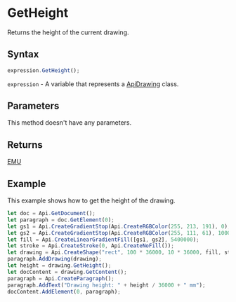 # GetHeight

Returns the height of the current drawing.

## Syntax

```javascript
expression.GetHeight();
```

`expression` - A variable that represents a [ApiDrawing](../ApiDrawing.md) class.

## Parameters

This method doesn't have any parameters.

## Returns

[EMU](../../Enumeration/EMU.md)

## Example

This example shows how to get the height of the drawing.

```javascript editor-
let doc = Api.GetDocument();
let paragraph = doc.GetElement(0);
let gs1 = Api.CreateGradientStop(Api.CreateRGBColor(255, 213, 191), 0);
let gs2 = Api.CreateGradientStop(Api.CreateRGBColor(255, 111, 61), 100000);
let fill = Api.CreateLinearGradientFill([gs1, gs2], 5400000);
let stroke = Api.CreateStroke(0, Api.CreateNoFill());
let drawing = Api.CreateShape("rect", 100 * 36000, 10 * 36000, fill, stroke);
paragraph.AddDrawing(drawing);
let height = drawing.GetHeight();
let docContent = drawing.GetContent();
paragraph = Api.CreateParagraph();
paragraph.AddText("Drawing height: " + height / 36000 + " mm");
docContent.AddElement(0, paragraph);
```
